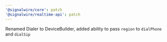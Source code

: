 ```yaml
---
'@signalwire/core': patch
'@signalwire/realtime-api': patch
---
```


Renamed Dialer to DeviceBuilder, added ability to pass `region` to `dialPhone` and `dialSip`
